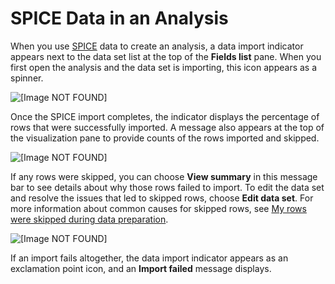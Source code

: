 # SPICE Data in an Analysis<a name="spice-in-an-analysis"></a>

When you use [SPICE](welcome.md#spice) data to create an analysis, a data import indicator appears next to the data set list at the top of the **Fields list** pane\. When you first open the analysis and the data set is importing, this icon appears as a spinner\.

![\[Image NOT FOUND\]](http://docs.aws.amazon.com/quicksight/latest/user/images/importing-data-icon.png)

Once the SPICE import completes, the indicator displays the percentage of rows that were successfully imported\. A message also appears at the top of the visualization pane to provide counts of the rows imported and skipped\.

![\[Image NOT FOUND\]](http://docs.aws.amazon.com/quicksight/latest/user/images/analysis-spice-check.png)

If any rows were skipped, you can choose **View summary** in this message bar to see details about why those rows failed to import\. To edit the data set and resolve the issues that led to skipped rows, choose **Edit data set**\. For more information about common causes for skipped rows, see [My rows were skipped during data preparation](troubleshooting-skipped-rows.md)\.

![\[Image NOT FOUND\]](http://docs.aws.amazon.com/quicksight/latest/user/images/skipped-rows.png)

If an import fails altogether, the data import indicator appears as an exclamation point icon, and an **Import failed** message displays\.